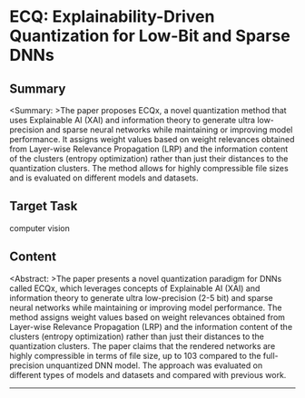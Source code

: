 # ECQ: Explainability-Driven Quantization for Low-Bit and Sparse DNNs

## Summary

<Summary: >The paper proposes ECQx, a novel quantization method that uses Explainable AI (XAI) and information theory to generate ultra low-precision and sparse neural networks while maintaining or improving model performance. It assigns weight values based on weight relevances obtained from Layer-wise Relevance Propagation (LRP) and the information content of the clusters (entropy optimization) rather than just their distances to the quantization clusters. The method allows for highly compressible file sizes and is evaluated on different models and datasets.


## Target Task

computer vision

## Content

<Abstract: >The paper presents a novel quantization paradigm for DNNs called ECQx, which leverages concepts of Explainable AI (XAI) and information theory to generate ultra low-precision (2-5 bit) and sparse neural networks while maintaining or improving model performance. The method assigns weight values based on weight relevances obtained from Layer-wise Relevance Propagation (LRP) and the information content of the clusters (entropy optimization) rather than just their distances to the quantization clusters. The paper claims that the rendered networks are highly compressible in terms of file size, up to 103 compared to the full-precision unquantized DNN model. The approach was evaluated on different types of models and datasets and compared with previous work.



---

